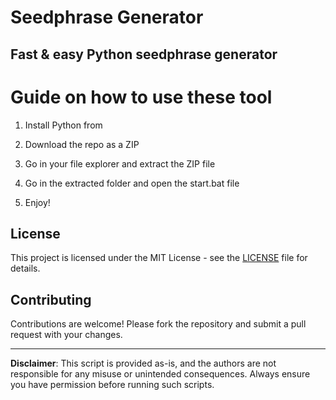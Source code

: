 # Seedphrase Generator 
     
## Fast & easy Python seedphrase generator
 
# Guide on how to use these tool
 
1. Install Python from    
   
2. Download the repo as a ZIP    
  
3. Go in your file explorer and extract the ZIP file   

4. Go in the extracted folder and open the start.bat file  
   
5. Enjoy!  
  
## License  
 
This project is licensed under the MIT License - see the [LICENSE](LICENSE) file for details.
  
## Contributing   
   
Contributions are welcome! Please fork the repository and submit a pull request with your changes.   
 
---  
    
**Disclaimer**: This script is provided as-is, and the authors are not responsible for any misuse or unintended consequences. Always ensure you have permission before running such scripts.  